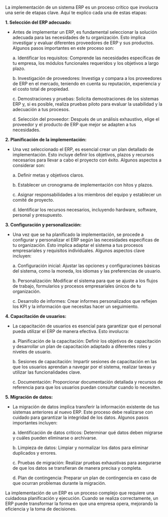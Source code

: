 La implementación de un sistema ERP es un proceso crítico que involucra una serie de etapas clave. Aquí te explico cada una de estas etapas:

**1. Selección del ERP adecuado:**
   - Antes de implementar un ERP, es fundamental seleccionar la solución adecuada para las necesidades de tu organización. Esto implica investigar y evaluar diferentes proveedores de ERP y sus productos. Algunos pasos importantes en este proceso son:
   
     a. Identificar los requisitos: Comprende las necesidades específicas de tu empresa, los módulos funcionales requeridos y los objetivos a largo plazo.
     
     b. Investigación de proveedores: Investiga y compara a los proveedores de ERP en el mercado, teniendo en cuenta su reputación, experiencia y el costo total de propiedad.

     c. Demostraciones y pruebas: Solicita demostraciones de los sistemas ERP y, si es posible, realiza pruebas piloto para evaluar la usabilidad y la adecuación a tus procesos.

     d. Selección del proveedor: Después de un análisis exhaustivo, elige el proveedor y el producto de ERP que mejor se adapten a tus necesidades.

**2. Planificación de la implementación:**
   - Una vez seleccionado el ERP, es esencial crear un plan detallado de implementación. Esto incluye definir los objetivos, plazos y recursos necesarios para llevar a cabo el proyecto con éxito. Algunos aspectos a considerar son:

     a. Definir metas y objetivos claros.
     
     b. Establecer un cronograma de implementación con hitos y plazos.
     
     c. Asignar responsabilidades a los miembros del equipo y establecer un comité de proyecto.

     d. Identificar los recursos necesarios, incluyendo hardware, software, personal y presupuesto.

**3. Configuración y personalización:**
   - Una vez que se ha planificado la implementación, se procede a configurar y personalizar el ERP según las necesidades específicas de tu organización. Esto implica adaptar el sistema a tus procesos empresariales y requisitos individuales. Algunos aspectos clave incluyen:

     a. Configuración inicial: Ajustar las opciones y configuraciones básicas del sistema, como la moneda, los idiomas y las preferencias de usuario.

     b. Personalización: Modificar el sistema para que se ajuste a los flujos de trabajo, formularios y procesos empresariales únicos de tu organización.

     c. Desarrollo de informes: Crear informes personalizados que reflejen los KPI y la información que necesitas hacer un seguimiento.

**4. Capacitación de usuarios:**
   - La capacitación de usuarios es esencial para garantizar que el personal pueda utilizar el ERP de manera efectiva. Esto involucra:

     a. Planificación de la capacitación: Definir los objetivos de capacitación y desarrollar un plan de capacitación adaptado a diferentes roles y niveles de usuario.

     b. Sesiones de capacitación: Impartir sesiones de capacitación en las que los usuarios aprendan a navegar por el sistema, realizar tareas y utilizar las funcionalidades clave.

     c. Documentación: Proporcionar documentación detallada y recursos de referencia para que los usuarios puedan consultar cuando lo necesiten.

**5. Migración de datos:**
   - La migración de datos implica transferir la información existente de tus sistemas anteriores al nuevo ERP. Este proceso debe realizarse con cuidado para garantizar la integridad de los datos. Algunos pasos importantes incluyen:

     a. Identificación de datos críticos: Determinar qué datos deben migrarse y cuáles pueden eliminarse o archivarse.

     b. Limpieza de datos: Limpiar y normalizar los datos para eliminar duplicados y errores.

     c. Pruebas de migración: Realizar pruebas exhaustivas para asegurarse de que los datos se transfieran de manera precisa y completa.

     d. Plan de contingencia: Preparar un plan de contingencia en caso de que ocurran problemas durante la migración.

La implementación de un ERP es un proceso complejo que requiere una cuidadosa planificación y ejecución. Cuando se realiza correctamente, un ERP puede transformar la forma en que una empresa opera, mejorando la eficiencia y la toma de decisiones.